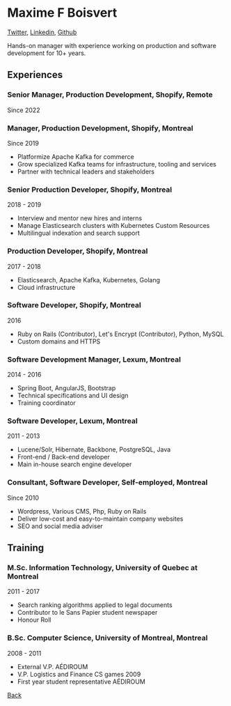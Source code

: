 # Maxime F Boisvert

[Twitter](https://twitter.com/maxboisvert),
[Linkedin](https://ca.linkedin.com/in/maxboisvert),
[Github](https://github.com/maxboisvert)

Hands-on manager with experience working on production and software development for 10+ years.

## Experiences

### Senior Manager, Production Development, Shopify, Remote
Since 2022

### Manager, Production Development, Shopify, Montreal
Since 2019

- Platformize Apache Kafka for commerce
- Grow specialized Kafka teams for infrastructure, tooling and services
- Partner with technical leaders and stakeholders

### Senior Production Developer, Shopify, Montreal
2018 - 2019

- Interview and mentor new hires and interns
- Manage Elasticsearch clusters with Kubernetes Custom Resources
- Multilingual indexation and search support

### Production Developer, Shopify, Montreal
2017 - 2018

- Elasticsearch, Apache Kafka, Kubernetes, Golang
- Cloud infrastructure

### Software Developer, Shopify, Montreal
2016

- Ruby on Rails (Contributor), Let's Encrypt (Contributor), Python, MySQL
- Custom domains and HTTPS

### Software Development Manager, Lexum, Montreal
2014 - 2016

- Spring Boot, AngularJS, Bootstrap
- Technical specifications and UI design
- Training coordinator

### Software Developer, Lexum, Montreal
2011 - 2013

- Lucene/Solr, Hibernate, Backbone, PostgreSQL, Java
- Front-end / Back-end developer
- Main in-house search engine developer

### Consultant, Software Developer, Self-employed, Montreal
Since 2010

- Wordpress, Various CMS, Php, Ruby on Rails
- Deliver low-cost and easy-to-maintain company websites
- SEO and social media adviser

## Training

### M.Sc. Information Technology, University of Quebec at Montreal
2011 - 2017

- Search ranking algorithms applied to legal documents
- Contributor to le Sans Papier student newspaper
- Honour Roll

### B.Sc. Computer Science, University of Montreal, Montreal
2008 - 2011

- External V.P. AÉDIROUM
- V.P. Logistics and Finance CS games 2009
- First year student representative AÉDIROUM

[Back](../)
